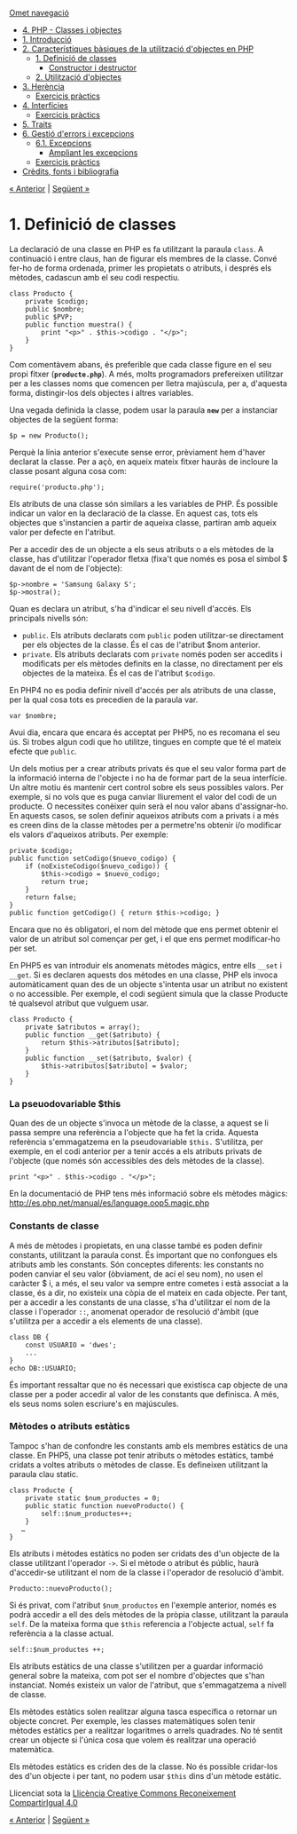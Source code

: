 <div id="content">

[Omet navegació](#main)

<div id="emptyHeader" class="section">

</div>

  - [4. PHP - Classes i objectes](index.html)
  - [1. Introducció](1_introducci.html)
  - [2. Característiques bàsiques de la utilització d'objectes en
    PHP](2_caracterstiques_bsiques_de_la_utilitzaci_dobjectes_en_php.html)
      - <span id="active">[1. Definició de
        classes](1_definici_de_classes.html)</span>
          - [Constructor i destructor](constructor_i_destructor.html)
      - [2. Utilització d'objectes](2_utilitzaci_dobjectes.html)
  - [3. Herència](3_herncia.html)
      - [Exercicis pràctics](exercicis_prctics.html)
  - [4. Interfícies](4_interfcies.html)
      - [Exercicis pràctics](exercicis_prctics0.html)
  - [5. Traits](5_traits.html)
  - [6. Gestió d'errors i excepcions](6_gesti_derrors_i_excepcions.html)
      - [6.1. Excepcions](61_excepcions.html)
          - [Ampliant les excepcions](ampliant_les_excepcions.html)
      - [Exercicis pràctics](exercicis_prctics1.html)
  - [Crèdits, fonts i bibliografia](crdits_fonts_i_bibliografia.html)

<div id="topPagination">

[<span><span>«
</span>Anterior</span>](2_caracterstiques_bsiques_de_la_utilitzaci_dobjectes_en_php.html)
<span class="sep">| </span>[<span>Següent<span>
»</span></span>](constructor_i_destructor.html)

</div>

<div id="main-wrapper">

<div id="main" class="section">

# 1\. Definició de classes

<div class="iDevice emphasis0">

<div id="ta3_85" class="block iDevice_content">

La declaració de una classe en PHP es fa utilitzant la paraula `class`.
A continuació i entre claus, han de figurar els membres de la classe.
Convé fer-ho de forma ordenada, primer les propietats o atributs, i
després els mètodes, cadascun amb el seu codi respectiu.

<div class="highlighted-code language-php">

<div>

    class Producto {
        private $codigo;
        public $nombre;
        public $PVP;
        public function muestra() {
            print "<p>" . $this->codigo . "</p>";
        }
    }

</div>

</div>

Com comentàvem abans, és preferible que cada classe figure en el seu
propi fitxer (**`producte.php`**). A més, molts programadors prefereixen
utilitzar per a les classes noms que comencen per lletra majúscula, per
a, d'aquesta forma, distingir-los dels objectes i altres variables.

Una vegada definida la classe, podem usar la paraula **`new`** per a
instanciar objectes de la següent forma:

<div class="highlighted-code language-php">

<div>

    $p = new Producto();

</div>

</div>

Perquè la línia anterior s'execute sense error, prèviament hem d'haver
declarat la classe. Per a açò, en aqueix mateix fitxer hauràs de
incloure la classe posant alguna cosa com:

<div class="highlighted-code language-php">

<div>

    require('producto.php');

</div>

</div>

Els atributs de una classe són similars a les variables de PHP. És
possible indicar un valor en la declaració de la classe. En aquest cas,
tots els objectes que s'instancien a partir de aqueixa classe, partiran
amb aqueix valor per defecte en l'atribut.

Per a accedir des de un objecte a els seus atributs o a els mètodes de
la classe, has d'utilitzar l'operador fletxa (fixa't que només es posa
el símbol $ davant de el nom de l'objecte):

<div class="highlighted-code language-php">

<div>

    $p->nombre = 'Samsung Galaxy S';
    $p->mostra();

</div>

</div>

Quan es declara un atribut, s'ha d'indicar el seu nivell d'accés. Els
principals nivells són:

  - `public`. Els atributs declarats com `public` poden utilitzar-se
    directament per els objectes de la classe. És el cas de l'atribut
    $nom anterior.
  - `private`. Els atributs declarats com `private` només poden ser
    accedits i modificats per els mètodes definits en la classe, no
    directament per els objectes de la mateixa. És el cas de l'atribut
    `$codigo`.

En PHP4 no es podia definir nivell d'accés per als atributs de una
classe, per la qual cosa tots es precedien de la paraula var.

<div class="highlighted-code language-php">

<div>

    var $nombre;

</div>

</div>

Avui dia, encara que encara és acceptat per PHP5, no es recomana el seu
ús. Si trobes algun codi que ho utilitze, tingues en compte que té el
mateix efecte que `public`.

Un dels motius per a crear atributs privats és que el seu valor forma
part de la informació interna de l'objecte i no ha de formar part de la
seua interfície. Un altre motiu és mantenir cert control sobre els seus
possibles valors. Per exemple, si no vols que es puga canviar lliurement
el valor del codi de un producte. O necessites conèixer quin serà el nou
valor abans d'assignar-ho. En aquests casos, se solen definir aqueixos
atributs com a privats i a més es creen dins de la classe mètodes per a
permetre'ns obtenir i/o modificar els valors d'aqueixos atributs. Per
exemple:

<div class="highlighted-code language-php">

<div>

    private $codigo;
    public function setCodigo($nuevo_codigo) {
        if (noExisteCodigo($nuevo_codigo)) {
            $this->codigo = $nuevo_codigo;
            return true;
        }
        return false;
    }
    public function getCodigo() { return $this->codigo; }

</div>

</div>

Encara que no és obligatori, el nom del mètode que ens permet obtenir el
valor de un atribut sol començar per get, i el que ens permet
modificar-ho per set.

En PHP5 es van introduir els anomenats mètodes màgics, entre ells
`__set` i `__get`. Si es declaren aquests dos mètodes en una classe, PHP
els invoca automàticament quan des de un objecte s'intenta usar un
atribut no existent o no accessible. Per exemple, el codi següent simula
que la classe Producte té qualsevol atribut que vulguem usar.

<div class="highlighted-code language-php">

<div>

    class Producto {
        private $atributos = array();
        public function __get($atributo) {
            return $this->atributos[$atributo];
        }
        public function __set($atributo, $valor) {
            $this->atributos[$atributo] = $valor;
        }
    }

</div>

</div>

### La pseuodovariable $this

Quan des de un objecte s'invoca un mètode de la classe, a aquest se li
passa sempre una referència a l'objecte que ha fet la crida. Aquesta
referència s'emmagatzema en la pseudovariable `$this.` S'utilitza, per
exemple, en el codi anterior per a tenir accés a els atributs privats de
l'objecte (que només són accessibles des dels mètodes de la classe).

<div class="highlighted-code language-php">

<div>

    print "<p>" . $this->codigo . "</p>";

</div>

</div>

En la documentació de PHP tens més informació sobre els mètodes màgics:
<http://es.php.net/manual/es/language.oop5.magic.php>

### Constants de classe

A més de mètodes i propietats, en una classe també es poden definir
constants, utilitzant la paraula const. És important que no confongues
els atributs amb les constants. Són conceptes diferents: les constants
no poden canviar el seu valor (òbviament, de ací el seu nom), no usen el
caràcter $ i, a més, el seu valor va sempre entre cometes i està
associat a la classe, és a dir, no existeix una còpia de el mateix en
cada objecte. Per tant, per a accedir a les constants de una classe,
s'ha d'utilitzar el nom de la classe i l'operador `::`, anomenat
operador de resolució d'àmbit (que s'utilitza per a accedir a els
elements de una classe).

<div class="highlighted-code language-php">

<div>

    class DB {
        const USUARIO = 'dwes';
        ...
    }
    echo DB::USUARIO;

</div>

</div>

És important ressaltar que no és necessari que existisca cap objecte de
una classe per a poder accedir al valor de les constants que definisca.
A més, els seus noms solen escriure's en majúscules.

### Mètodes o atributs estàtics

Tampoc s'han de confondre les constants amb els membres estàtics de una
classe. En PHP5, una classe pot tenir atributs o mètodes estàtics, també
cridats a voltes atributs o mètodes de classe. Es defineixen utilitzant
la paraula clau static.

<div class="highlighted-code language-php">

<div>

    class Producte {
        private static $num_productes = 0;
        public static function nuevoProducto() {
            self::$num_productes++;
        }
       …
    }

</div>

</div>

Els atributs i mètodes estàtics no poden ser cridats des d'un objecte de
la classe utilitzant l'operador `->`. Si el mètode o atribut és públic,
haurà d'accedir-se utilitzant el nom de la classe i l'operador de
resolució d'àmbit.

<div class="highlighted-code language-php">

<div>

    Producto::nuevoProducto();

</div>

</div>

Si és privat, com l'atribut `$num_productos` en l'exemple anterior,
només es podrà accedir a ell des dels mètodes de la pròpia classe,
utilitzant la paraula `self`. De la mateixa forma que `$this` referencia
a l'objecte actual, `self` fa referència a la classe actual.

<div class="highlighted-code language-php">

<div>

    self::$num_productes ++;

</div>

</div>

Els atributs estàtics de una classe s'utilitzen per a guardar informació
general sobre la mateixa, com pot ser el nombre d'objectes que s'han
instanciat. Només existeix un valor de l'atribut, que s'emmagatzema a
nivell de classe.

Els mètodes estàtics solen realitzar alguna tasca específica o retornar
un objecte concret. Per exemple, les classes matemàtiques solen tenir
mètodes estàtics per a realitzar logaritmes o arrels quadrades. No té
sentit crear un objecte si l'única cosa que volem és realitzar una
operació matemàtica.

Els mètodes estàtics es criden des de la classe. No és possible
cridar-los des d'un objecte i per tant, no podem usar `$this` dins d'un
mètode estàtic.

</div>

</div>

<div id="packageLicense" class="cc cc-by-sa">

<span>Llicenciat sota la </span> [Llicència Creative Commons
Reconeixement
CompartirIgual 4.0](http://creativecommons.org/licenses/by-sa/4.0/)

</div>

</div>

</div>

<div id="bottomPagination">

[<span><span>«
</span>Anterior</span>](2_caracterstiques_bsiques_de_la_utilitzaci_dobjectes_en_php.html)
<span class="sep">| </span>[<span>Següent<span>
»</span></span>](constructor_i_destructor.html)

</div>

</div>
